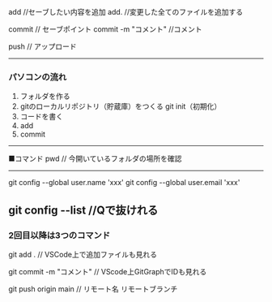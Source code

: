 
add //セーブしたい内容を追加
add. //変更した全てのファイルを追加する

commit // セーブポイント
commit -m "コメント" //コメント

push // アップロード

----------------------------------
### パソコンの流れ
1. フォルダを作る
2. gitのローカルリポジトリ（貯蔵庫）をつくる
git init（初期化）
3. コードを書く
4. add
5. commit
----------------------------------

■コマンド
pwd // 今開いているフォルダの場所を確認

----------------------------------
git config --global user.name 'xxx'
git config --global user.email 'xxx'

git config --list //Qで抜けれる
----------------------------------

### 2回目以降は3つのコマンド
git add .
// VSCode上で追加ファイルも見れる

git commit -m "コメント"
// VScode上GitGraphでIDも見れる

git push origin main
// リモート名 リモートブランチ


